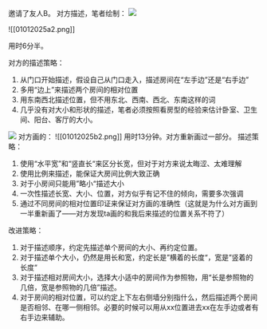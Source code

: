 邀请了友人B。
对方描述，笔者绘制：
![](https://exp-picture.cdn.bcebos.com/974a2f21056104a3a417391963d7592ae2ef6b5a.jpg?x-bce-process=image/crop,x_0,y_0,w_500,h_375/format,f_auto/quality,q_80)

![[01012025a2.png]]

用时6分半。

对方的描述策略：
1.  从门口开始描述，假设自己从门口走入，描述房间在“左手边”还是“右手边”
2. 多用“边上”来描述两个房间的相对位置
3. 用东南西北描述位置，但不用东北、西南、西北、东南这样的词
4. 几乎没有对大小和形状的描述，笔者必须按照看房型的经验来估计卧室、卫生间、阳台、客厅的大小。



![](https://encrypted-tbn3.gstatic.com/images?q=tbn:ANd9GcRhwCUBFrSEPAZ51xmbm5dr0_BQpJXEqBZiU_TEopWlMOCJ7JlD)
对方画的：
![[01012025b2.png]]
用时13分钟。对方重新画过一部分。
描述策略：
1. 使用“水平宽”和“竖直长“来区分长宽，但对于对方来说太晦涩、太难理解
2. 使用比例来描述，能保证大房间比例大致正确
3. 对于小房间只能用”略小“描述大小
4. 一次性描述长宽、大小、位置，对方似乎有记不住的倾向，需要多次强调
5. 通过不同房间的相对位置印证来保证对方画的准确性（这就是为什么对方画到一半重新画了——对方发现ta画的和我后来描述的位置关系不符了）

改进策略：
1. 对于描述顺序，约定先描述单个房间的大小、再约定位置。
2. 对于描述单个大小，仍然是用长和宽，约定长是”横着的长度“，宽是”竖着的长度“
3. 对于描述相对房间大小，选择大小适中的房间作为参照物，用“长是参照物的几倍，宽是参照物的几倍”描述。
4. 对于房间的相对位置，可以约定上下左右侧墙分别指什么，然后描述两个房间是否相邻、在哪一侧相邻。必要的时候可以用从xx位置进去xx在左手边或者有右手边来辅助。